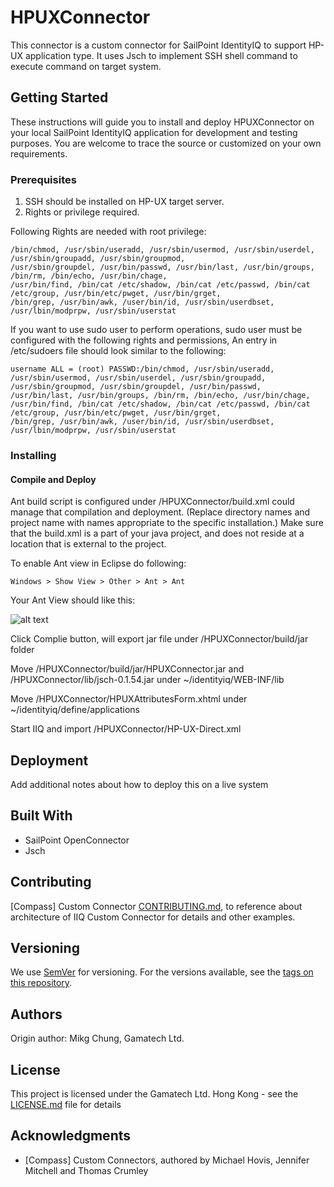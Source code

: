 # HPUXConnector

This connector is a custom connector for SailPoint IdentityIQ to support HP-UX application type. It uses Jsch to implement SSH shell command 
to execute command on target system. 

## Getting Started

These instructions will guide you to install and deploy HPUXConnector on your local SailPoint IdentityIQ application for development and testing purposes. 
You are welcome to trace the source or customized on your own requirements.

### Prerequisites

1. SSH should be installed on HP-UX target server.
2. Rights or privilege required.

Following Rights are needed with root privilege:

```
/bin/chmod, /usr/sbin/useradd, /usr/sbin/usermod, /usr/sbin/userdel, /usr/sbin/groupadd, /usr/sbin/groupmod,
/usr/sbin/groupdel, /usr/bin/passwd, /usr/bin/last, /usr/bin/groups, /bin/rm, /bin/echo, /usr/bin/chage,
/usr/bin/find, /bin/cat /etc/shadow, /bin/cat /etc/passwd, /bin/cat /etc/group, /usr/bin/etc/pwget, /usr/bin/grget, 
/bin/grep, /usr/bin/awk, /user/bin/id, /usr/sbin/userdbset, /usr/lbin/modprpw, /usr/sbin/userstat
```

If you want to use sudo user to perform operations, sudo user must be configured with the following rights and permissions,
An entry in /etc/sudoers file should look similar to the following:

```
username ALL = (root) PASSWD:/bin/chmod, /usr/sbin/useradd, /usr/sbin/usermod, /usr/sbin/userdel, /usr/sbin/groupadd,
/usr/sbin/groupmod, /usr/sbin/groupdel, /usr/bin/passwd, /usr/bin/last, /usr/bin/groups, /bin/rm, /bin/echo, /usr/bin/chage,
/usr/bin/find, /bin/cat /etc/shadow, /bin/cat /etc/passwd, /bin/cat /etc/group, /usr/bin/etc/pwget, /usr/bin/grget, 
/bin/grep, /usr/bin/awk, /user/bin/id, /usr/sbin/userdbset, /usr/lbin/modprpw, /usr/sbin/userstat
```
### Installing

#### Compile and Deploy


Ant build script is configured under /HPUXConnector/build.xml could manage that compilation and deployment. 
(Replace directory names and project name with names appropriate to the specific installation.)
Make sure that the build.xml is a part of your java project, and does not reside at a location that is external to the project.

To enable Ant view in Eclipse do following:

```
Windows > Show View > Other > Ant > Ant
```
Your Ant View should like this:

![alt text](https://github.com/mike818148/HPUXConnector/blob/master/HPUXConnectorAnt.PNG "Logo Title Text 1")

Click Complie button, will export jar file under /HPUXConnector/build/jar folder

Move /HPUXConnector/build/jar/HPUXConnector.jar and /HPUXConnector/lib/jsch-0.1.54.jar under ~/identityiq/WEB-INF/lib

Move /HPUXConnector/HPUXAttributesForm.xhtml under ~/identityiq/define/applications

Start IIQ and import /HPUXConnector/HP-UX-Direct.xml

## Deployment

Add additional notes about how to deploy this on a live system

## Built With

* SailPoint OpenConnector
* Jsch

## Contributing

[Compass] Custom Connector [CONTRIBUTING.md](https://community.sailpoint.com/docs/DOC-4793), to reference about architecture of IIQ Custom Connector for details and other examples.

## Versioning

We use [SemVer](http://semver.org/) for versioning. For the versions available, see the [tags on this repository](https://github.com/mike818148/HPUXConnector/tree/master/HPUXConnector). 

## Authors

Origin author: Mikg Chung, Gamatech Ltd.

## License

This project is licensed under the Gamatech Ltd. Hong Kong - see the [LICENSE.md](LICENSE.md) file for details

## Acknowledgments

* [Compass] Custom Connectors, authored by Michael Hovis, Jennifer Mitchell and Thomas Crumley
